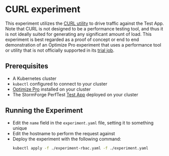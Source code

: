 # CURL experiment

This experiment utilizes the [CURL utility](https://curl.se/) to drive traffic against the Test App.
Note that CURL is not designed to be a performance testing tool, and thus it is not ideally suited for generating any significant amount of load.
This experiment is best regarded as a proof of concept or end to end demonstration of an Optimize Pro experiment that uses a performance tool or utility that is not officially supported in its [trial job](https://docs.stormforge.io/optimize-pro/concepts/lifecycle/#run-trial-job).

## Prerequisites

- A Kubernetes cluster
- `kubectl` configured to connect to your cluster
- [Optimize Pro](https://docs.stormforge.io/optimize-pro/getting-started/install/) installed on your cluster
- The StormForge PerfTest [Test App](../application/README.md) deployed on your cluster

## Running the Experiment

- Edit the `name` field in the `experiment.yaml` file, setting it to something unique
- Edit the hostname to perform the request against
- Deploy the experiment with the following command:
  ```sh
  kubectl apply -f ./experiment-rbac.yaml -f ./experiment.yaml
  ```